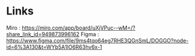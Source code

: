 # Links

Miro : https://miro.com/app/board/uXjVPuc--wM=/?share_link_id=949873996162
Figma : https://www.figma.com/file/9ms4tqo64eg7RHE3QGnSmL/DOGGO?node-id=6%3A130&t=WYb5A1IO6R63hv6x-1
